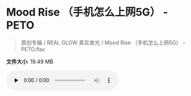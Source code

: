 # Mood Rise （手机怎么上网5G） - PETO

> 原创专辑 / REAL GLOW 真实发光 / Mood Rise （手机怎么上网5G） - PETO.flac

**文件大小**: 19.49 MB

<audio preload="none" controls><source src="https://file.hsyhx.top/archive/原创专辑/REAL_GLOW_真实发光/Mood Rise （手机怎么上网5G） - PETO.flac" type="audio/mpeg">您的浏览器不支持此音频格式</audio>